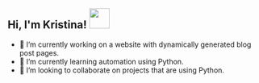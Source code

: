 <h2> Hi, I'm Kristina! <img src="https://media.giphy.com/media/K9Xy6osm73DbxIa8f2/giphy.gif" width="40"></h2>


- 🔭 I’m currently working on a website with dynamically generated blog post pages. 
- 🌱 I’m currently learning automation using Python.
- 👯 I’m looking to collaborate on projects that are using Python.
